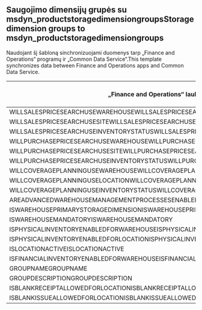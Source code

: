 ## <a name="storage-dimension-groups-to-msdyn_productstoragedimensiongroups"></a><span data-ttu-id="b7fbe-101">Saugojimo dimensijų grupės su msdyn_productstoragedimensiongroups</span><span class="sxs-lookup"><span data-stu-id="b7fbe-101">Storage dimension groups to msdyn_productstoragedimensiongroups</span></span>

<span data-ttu-id="b7fbe-102">Naudojant šį šabloną sinchronizuojami duomenys tarp „Finance and Operations“ programų ir „Common Data Service“.</span><span class="sxs-lookup"><span data-stu-id="b7fbe-102">This template synchronizes data between Finance and Operations apps and Common Data Service.</span></span>

<span data-ttu-id="b7fbe-103">„Finance and Operations“ laukas</span><span class="sxs-lookup"><span data-stu-id="b7fbe-103">Finance and Operations field</span></span> | <span data-ttu-id="b7fbe-104">Schemos tipas</span><span class="sxs-lookup"><span data-stu-id="b7fbe-104">Map type</span></span> | <span data-ttu-id="b7fbe-105">Kitas „Dynamics 365” laukas</span><span class="sxs-lookup"><span data-stu-id="b7fbe-105">Other Dynamics 365 field</span></span> | <span data-ttu-id="b7fbe-106">Numatytoji reikšmė</span><span class="sxs-lookup"><span data-stu-id="b7fbe-106">Default value</span></span>
---|---|---|---
<span data-ttu-id="b7fbe-107">WILLSALESPRICESEARCHUSEWAREHOUSE</span><span class="sxs-lookup"><span data-stu-id="b7fbe-107">WILLSALESPRICESEARCHUSEWAREHOUSE</span></span> | >< | <span data-ttu-id="b7fbe-108">msdyn_willsalespricesearchusewarehouse</span><span class="sxs-lookup"><span data-stu-id="b7fbe-108">msdyn_willsalespricesearchusewarehouse</span></span> | 
<span data-ttu-id="b7fbe-109">WILLSALESPRICESEARCHUSESITE</span><span class="sxs-lookup"><span data-stu-id="b7fbe-109">WILLSALESPRICESEARCHUSESITE</span></span> | >< | <span data-ttu-id="b7fbe-110">msdyn_willsalespricesearchusesite</span><span class="sxs-lookup"><span data-stu-id="b7fbe-110">msdyn_willsalespricesearchusesite</span></span> | 
<span data-ttu-id="b7fbe-111">WILLSALESPRICESEARCHUSEINVENTORYSTATUS</span><span class="sxs-lookup"><span data-stu-id="b7fbe-111">WILLSALESPRICESEARCHUSEINVENTORYSTATUS</span></span> | >< | <span data-ttu-id="b7fbe-112">msdyn_willsalespricesearchuseinventorystatus</span><span class="sxs-lookup"><span data-stu-id="b7fbe-112">msdyn_willsalespricesearchuseinventorystatus</span></span> | 
<span data-ttu-id="b7fbe-113">WILLPURCHASEPRICESEARCHUSEWAREHOUSE</span><span class="sxs-lookup"><span data-stu-id="b7fbe-113">WILLPURCHASEPRICESEARCHUSEWAREHOUSE</span></span> | >< | <span data-ttu-id="b7fbe-114">msdyn_willpurchasepricesearchusewarehouse</span><span class="sxs-lookup"><span data-stu-id="b7fbe-114">msdyn_willpurchasepricesearchusewarehouse</span></span> | 
<span data-ttu-id="b7fbe-115">WILLPURCHASEPRICESEARCHUSESITE</span><span class="sxs-lookup"><span data-stu-id="b7fbe-115">WILLPURCHASEPRICESEARCHUSESITE</span></span> | >< | <span data-ttu-id="b7fbe-116">msdyn_willpurchasepricesearchusesite</span><span class="sxs-lookup"><span data-stu-id="b7fbe-116">msdyn_willpurchasepricesearchusesite</span></span> | 
<span data-ttu-id="b7fbe-117">WILLPURCHASEPRICESEARCHUSEINVENTORYSTATUS</span><span class="sxs-lookup"><span data-stu-id="b7fbe-117">WILLPURCHASEPRICESEARCHUSEINVENTORYSTATUS</span></span> | >< | <span data-ttu-id="b7fbe-118">msdyn_willpurchpricesearchuseinventstatus</span><span class="sxs-lookup"><span data-stu-id="b7fbe-118">msdyn_willpurchpricesearchuseinventstatus</span></span> | 
<span data-ttu-id="b7fbe-119">WILLCOVERAGEPLANNINGUSEWAREHOUSE</span><span class="sxs-lookup"><span data-stu-id="b7fbe-119">WILLCOVERAGEPLANNINGUSEWAREHOUSE</span></span> | >< | <span data-ttu-id="b7fbe-120">msdyn_willcoverageplanusewarehouse</span><span class="sxs-lookup"><span data-stu-id="b7fbe-120">msdyn_willcoverageplanusewarehouse</span></span> | 
<span data-ttu-id="b7fbe-121">WILLCOVERAGEPLANNINGUSELOCATION</span><span class="sxs-lookup"><span data-stu-id="b7fbe-121">WILLCOVERAGEPLANNINGUSELOCATION</span></span> | >< | <span data-ttu-id="b7fbe-122">msdyn_iscoverageplanenabledforlocation</span><span class="sxs-lookup"><span data-stu-id="b7fbe-122">msdyn_iscoverageplanenabledforlocation</span></span> | 
<span data-ttu-id="b7fbe-123">WILLCOVERAGEPLANNINGUSEINVENTORYSTATUS</span><span class="sxs-lookup"><span data-stu-id="b7fbe-123">WILLCOVERAGEPLANNINGUSEINVENTORYSTATUS</span></span> | >< | <span data-ttu-id="b7fbe-124">msdyn_willcoverageplanuseinventorystatus</span><span class="sxs-lookup"><span data-stu-id="b7fbe-124">msdyn_willcoverageplanuseinventorystatus</span></span> | 
<span data-ttu-id="b7fbe-125">AREADVANCEDWAREHOUSEMANAGEMENTPROCESSESENABLED</span><span class="sxs-lookup"><span data-stu-id="b7fbe-125">AREADVANCEDWAREHOUSEMANAGEMENTPROCESSESENABLED</span></span> | >< | <span data-ttu-id="b7fbe-126">msdyn_areadvancedwmprocessesenabled</span><span class="sxs-lookup"><span data-stu-id="b7fbe-126">msdyn_areadvancedwmprocessesenabled</span></span> | 
<span data-ttu-id="b7fbe-127">ISWAREHOUSEPRIMARYSTORAGEDIMENSION</span><span class="sxs-lookup"><span data-stu-id="b7fbe-127">ISWAREHOUSEPRIMARYSTORAGEDIMENSION</span></span> | >< | <span data-ttu-id="b7fbe-128">msdyn_iswarehouseprimarystoragedimension</span><span class="sxs-lookup"><span data-stu-id="b7fbe-128">msdyn_iswarehouseprimarystoragedimension</span></span> | 
<span data-ttu-id="b7fbe-129">ISWAREHOUSEMANDATORY</span><span class="sxs-lookup"><span data-stu-id="b7fbe-129">ISWAREHOUSEMANDATORY</span></span> | >< | <span data-ttu-id="b7fbe-130">msdyn_iswarehousemandatory</span><span class="sxs-lookup"><span data-stu-id="b7fbe-130">msdyn_iswarehousemandatory</span></span> | 
<span data-ttu-id="b7fbe-131">ISPHYSICALINVENTORYENABLEDFORWAREHOUSE</span><span class="sxs-lookup"><span data-stu-id="b7fbe-131">ISPHYSICALINVENTORYENABLEDFORWAREHOUSE</span></span> | >< | <span data-ttu-id="b7fbe-132">msdyn_isphysicalinventoryenabledforwarehouse</span><span class="sxs-lookup"><span data-stu-id="b7fbe-132">msdyn_isphysicalinventoryenabledforwarehouse</span></span> | 
<span data-ttu-id="b7fbe-133">ISPHYSICALINVENTORYENABLEDFORLOCATION</span><span class="sxs-lookup"><span data-stu-id="b7fbe-133">ISPHYSICALINVENTORYENABLEDFORLOCATION</span></span> | >< | <span data-ttu-id="b7fbe-134">msdyn_isphysicalinventoryenabledforlocation</span><span class="sxs-lookup"><span data-stu-id="b7fbe-134">msdyn_isphysicalinventoryenabledforlocation</span></span> | 
<span data-ttu-id="b7fbe-135">ISLOCATIONACTIVE</span><span class="sxs-lookup"><span data-stu-id="b7fbe-135">ISLOCATIONACTIVE</span></span> | >< | <span data-ttu-id="b7fbe-136">msdyn_islocationactive</span><span class="sxs-lookup"><span data-stu-id="b7fbe-136">msdyn_islocationactive</span></span> | 
<span data-ttu-id="b7fbe-137">ISFINANCIALINVENTORYENABLEDFORWAREHOUSE</span><span class="sxs-lookup"><span data-stu-id="b7fbe-137">ISFINANCIALINVENTORYENABLEDFORWAREHOUSE</span></span> | >< | <span data-ttu-id="b7fbe-138">msdyn_isfinancialinventoryenabledforwarehouse</span><span class="sxs-lookup"><span data-stu-id="b7fbe-138">msdyn_isfinancialinventoryenabledforwarehouse</span></span> | 
<span data-ttu-id="b7fbe-139">GROUPNAME</span><span class="sxs-lookup"><span data-stu-id="b7fbe-139">GROUPNAME</span></span> | = | <span data-ttu-id="b7fbe-140">msdyn_groupname</span><span class="sxs-lookup"><span data-stu-id="b7fbe-140">msdyn_groupname</span></span> | 
<span data-ttu-id="b7fbe-141">GROUPDESCRIPTION</span><span class="sxs-lookup"><span data-stu-id="b7fbe-141">GROUPDESCRIPTION</span></span> | = | <span data-ttu-id="b7fbe-142">msdyn_groupdescription</span><span class="sxs-lookup"><span data-stu-id="b7fbe-142">msdyn_groupdescription</span></span> | 
<span data-ttu-id="b7fbe-143">ISBLANKRECEIPTALLOWEDFORLOCATION</span><span class="sxs-lookup"><span data-stu-id="b7fbe-143">ISBLANKRECEIPTALLOWEDFORLOCATION</span></span> | >< | <span data-ttu-id="b7fbe-144">msdyn_isblankreceiptallowedforlocation</span><span class="sxs-lookup"><span data-stu-id="b7fbe-144">msdyn_isblankreceiptallowedforlocation</span></span> | 
<span data-ttu-id="b7fbe-145">ISBLANKISSUEALLOWEDFORLOCATION</span><span class="sxs-lookup"><span data-stu-id="b7fbe-145">ISBLANKISSUEALLOWEDFORLOCATION</span></span> | >< | <span data-ttu-id="b7fbe-146">msdyn_isblankissueallowedforlocation</span><span class="sxs-lookup"><span data-stu-id="b7fbe-146">msdyn_isblankissueallowedforlocation</span></span> | 
